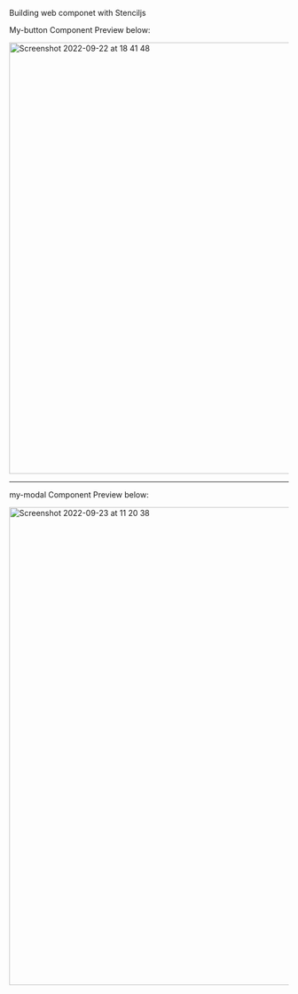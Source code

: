 Building web componet with Stenciljs


My-button Component Preview below:

<img width="777" alt="Screenshot 2022-09-22 at 18 41 48" src="https://user-images.githubusercontent.com/40881194/191815401-8a6a39f3-8fde-4a41-b7a6-d80064609d0e.png">


-------------------------------------------------------------

my-modal Component Preview below:

<img width="861" alt="Screenshot 2022-09-23 at 11 20 38" src="https://user-images.githubusercontent.com/40881194/191940741-2d779aa4-02a7-4172-b2ea-bc0c2259761d.png">


